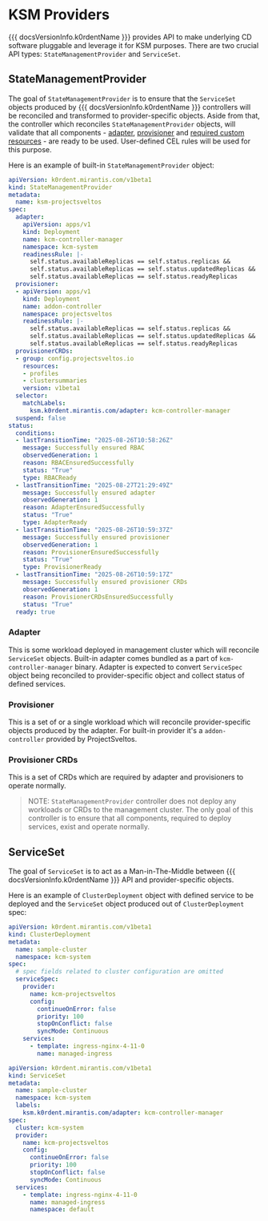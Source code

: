 # KSM Providers

{{{ docsVersionInfo.k0rdentName }}} provides API to make underlying CD software pluggable and leverage it for KSM purposes.
There are two crucial API types: `StateManagementProvider` and `ServiceSet`.

## StateManagementProvider

The goal of `StateManagementProvider` is to ensure that the `ServiceSet` objects produced by {{{ docsVersionInfo.k0rdentName }}} controllers
will be reconciled and transformed to provider-specific objects. Aside from that, the controller which reconciles `StateManagementProvider` objects,
will validate that all components - [adapter](#adapter), [provisioner](#provisioner) and [required custom resources](#provisioner-crds) - are ready to be used. 
User-defined CEL rules will be used for this purpose.

Here is an example of built-in `StateManagementProvider` object:

```yaml
apiVersion: k0rdent.mirantis.com/v1beta1
kind: StateManagementProvider
metadata:
  name: ksm-projectsveltos
spec:
  adapter:
    apiVersion: apps/v1
    kind: Deployment
    name: kcm-controller-manager
    namespace: kcm-system
    readinessRule: |-
      self.status.availableReplicas == self.status.replicas &&
      self.status.availableReplicas == self.status.updatedReplicas &&
      self.status.availableReplicas == self.status.readyReplicas
  provisioner:
  - apiVersion: apps/v1
    kind: Deployment
    name: addon-controller
    namespace: projectsveltos
    readinessRule: |-
      self.status.availableReplicas == self.status.replicas &&
      self.status.availableReplicas == self.status.updatedReplicas &&
      self.status.availableReplicas == self.status.readyReplicas
  provisionerCRDs:
  - group: config.projectsveltos.io
    resources:
    - profiles
    - clustersummaries
    version: v1beta1
  selector:
    matchLabels:
      ksm.k0rdent.mirantis.com/adapter: kcm-controller-manager
  suspend: false
status:
  conditions:
  - lastTransitionTime: "2025-08-26T10:58:26Z"
    message: Successfully ensured RBAC
    observedGeneration: 1
    reason: RBACEnsuredSuccessfully
    status: "True"
    type: RBACReady
  - lastTransitionTime: "2025-08-27T21:29:49Z"
    message: Successfully ensured adapter
    observedGeneration: 1
    reason: AdapterEnsuredSuccessfully
    status: "True"
    type: AdapterReady
  - lastTransitionTime: "2025-08-26T10:59:37Z"
    message: Successfully ensured provisioner
    observedGeneration: 1
    reason: ProvisionerEnsuredSuccessfully
    status: "True"
    type: ProvisionerReady
  - lastTransitionTime: "2025-08-26T10:59:17Z"
    message: Successfully ensured provisioner CRDs
    observedGeneration: 1
    reason: ProvisionerCRDsEnsuredSuccessfully
    status: "True"
  ready: true
```

### Adapter

This is some workload deployed in management cluster which will reconcile `ServiceSet` objects. Built-in adapter comes bundled as a part of `kcm-controller-manager` binary.
Adapter is expected to convert `ServiceSpec` object being reconciled to provider-specific object and collect status of defined services.

### Provisioner

This is a set of or a single workload which will reconcile provider-specific objects produced by the adapter. For built-in provider it's a `addon-controller` provided by ProjectSveltos.

### Provisioner CRDs

This is a set of CRDs which are required by adapter and provisioners to operate normally.

> NOTE: `StateManagementProvider` controller does not deploy any workloads or CRDs to the management cluster.
> The only goal of this controller is to ensure that all components, required to deploy services, exist and
> operate normally.

## ServiceSet

The goal of `ServiceSet` is to act as a Man-in-The-Middle between {{{ docsVersionInfo.k0rdentName }}} API and provider-specific objects.

Here is an example of `ClusterDeployment` object with defined service to be deployed and the `ServiceSet` object produced out of `ClusterDeployment` spec:

```yaml
apiVersion: k0rdent.mirantis.com/v1beta1
kind: ClusterDeployment
metadata:
  name: sample-cluster
  namespace: kcm-system
spec:
  # spec fields related to cluster configuration are omitted
  serviceSpec:
    provider:
      name: kcm-projectsveltos
      config:
        continueOnError: false
        priority: 100
        stopOnConflict: false
        syncMode: Continuous
    services:
      - template: ingress-nginx-4-11-0
        name: managed-ingress
```

```yaml
apiVersion: k0rdent.mirantis.com/v1beta1
kind: ServiceSet
metadata:
  name: sample-cluster
  namespace: kcm-system
  labels:
    ksm.k0rdent.mirantis.com/adapter: kcm-controller-manager
spec:
  cluster: kcm-system
  provider:
    name: kcm-projectsveltos
    config:
      continueOnError: false
      priority: 100
      stopOnConflict: false
      syncMode: Continuous
  services:
    - template: ingress-nginx-4-11-0
      name: managed-ingress
      namespace: default
```

